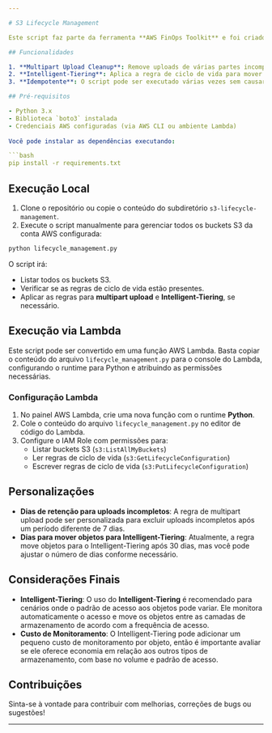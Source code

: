 ```yaml
---

# S3 Lifecycle Management

Este script faz parte da ferramenta **AWS FinOps Toolkit** e foi criado para gerenciar automaticamente regras de ciclo de vida e otimização de armazenamento nos buckets do Amazon S3. Ele garante que todas as regras necessárias estejam configuradas e que novos buckets recebam a configuração correta de ciclo de vida e Intelligent-Tiering para controle de custos.

## Funcionalidades

1. **Multipart Upload Cleanup**: Remove uploads de várias partes incompletos que permanecem pendentes por mais de 7 dias.
2. **Intelligent-Tiering**: Aplica a regra de ciclo de vida para mover os objetos do bucket para o **Intelligent-Tiering** após 30 dias.
3. **Idempotente**: O script pode ser executado várias vezes sem causar conflitos, verificando primeiro se as regras já estão configuradas antes de aplicá-las.

## Pré-requisitos

- Python 3.x
- Biblioteca `boto3` instalada
- Credenciais AWS configuradas (via AWS CLI ou ambiente Lambda)
  
Você pode instalar as dependências executando:

```bash
pip install -r requirements.txt
```

## Execução Local

1. Clone o repositório ou copie o conteúdo do subdiretório `s3-lifecycle-management`.
2. Execute o script manualmente para gerenciar todos os buckets S3 da conta AWS configurada:

```bash
python lifecycle_management.py
```

O script irá:
- Listar todos os buckets S3.
- Verificar se as regras de ciclo de vida estão presentes.
- Aplicar as regras para **multipart upload** e **Intelligent-Tiering**, se necessário.

## Execução via Lambda

Este script pode ser convertido em uma função AWS Lambda. Basta copiar o conteúdo do arquivo `lifecycle_management.py` para o console do Lambda, configurando o runtime para Python e atribuindo as permissões necessárias.

### Configuração Lambda

1. No painel AWS Lambda, crie uma nova função com o runtime **Python**.
2. Cole o conteúdo do arquivo `lifecycle_management.py` no editor de código do Lambda.
3. Configure o IAM Role com permissões para:
   - Listar buckets S3 (`s3:ListAllMyBuckets`)
   - Ler regras de ciclo de vida (`s3:GetLifecycleConfiguration`)
   - Escrever regras de ciclo de vida (`s3:PutLifecycleConfiguration`)

## Personalizações

- **Dias de retenção para uploads incompletos**: A regra de multipart upload pode ser personalizada para excluir uploads incompletos após um período diferente de 7 dias.
- **Dias para mover objetos para Intelligent-Tiering**: Atualmente, a regra move objetos para o Intelligent-Tiering após 30 dias, mas você pode ajustar o número de dias conforme necessário.

## Considerações Finais

- **Intelligent-Tiering**: O uso do **Intelligent-Tiering** é recomendado para cenários onde o padrão de acesso aos objetos pode variar. Ele monitora automaticamente o acesso e move os objetos entre as camadas de armazenamento de acordo com a frequência de acesso.
- **Custo de Monitoramento**: O Intelligent-Tiering pode adicionar um pequeno custo de monitoramento por objeto, então é importante avaliar se ele oferece economia em relação aos outros tipos de armazenamento, com base no volume e padrão de acesso.

## Contribuições

Sinta-se à vontade para contribuir com melhorias, correções de bugs ou sugestões!

---
```

